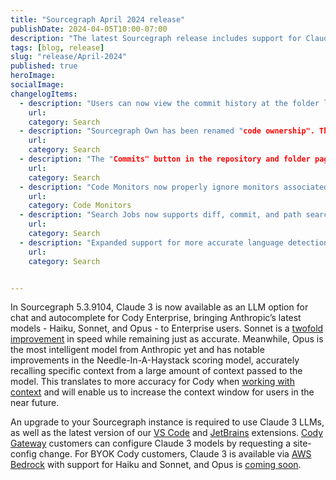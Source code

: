 ```yaml
---
title: "Sourcegraph April 2024 release"
publishDate: 2024-04-05T10:00-07:00
description: "The latest Sourcegraph release includes support for Claude 3 models in Cody Enterprise."
tags: [blog, release]
slug: "release/April-2024"
published: true
heroImage: 
socialImage: 
changelogItems:
  - description: "Users can now view the commit history at the folder level when browsing."
    url:
    category: Search
  - description: "Sourcegraph Own has been renamed "code ownership". This change does not impact the feature in any way."
    url:
    category: Search
  - description: "The "Commits" button in the repository and folder pages links to commits in the current revision instead of in the default branch."
    url:
    category: Search
  - description: "Code Monitors now properly ignore monitors associated with soft-deleted users, which previously would have led to an error on the overview page."
    url:
    category: Code Monitors
  - description: "Search Jobs now supports diff, commit, and path searches. Before, only file searches were supported."
    url:
    category: Search
  - description: "Expanded support for more accurate language detection. Historically, Search relied on the filename to determine the programming language of the file, but now, it includes file contents as well."
    url:
    category: Search


---
```


<Badge text="Cody" color="violet" size="small" />

In Sourcegraph 5.3.9104, Claude 3 is now available as an LLM option for chat and autocomplete for Cody Enterprise, bringing Anthropic’s latest models - Haiku, Sonnet, and Opus - to Enterprise users. Sonnet is a [twofold improvement](https://www.anthropic.com/news/claude-3-family) in speed while remaining just as accurate. Meanwhile, Opus is the most intelligent model from Anthropic yet and has notable improvements in the Needle-In-A-Haystack scoring model, accurately recalling specific context from a large amount of context passed to the model. This translates to more accuracy for Cody when [working with context](https://sourcegraph.com/blog/how-cody-understands-your-codebase) and will enable us to increase the context window for users in the near future.

An upgrade to your Sourcegraph instance is required to use Claude 3 LLMs, as well as the latest version of our [VS Code](https://sourcegraph.com/blog/cody-vscode-1-12-0-release) and [JetBrains](https://sourcegraph.com/blog/cody-jetbrains-5-5-2-release) extensions. [Cody Gateway](https://sourcegraph.com/docs/cody/core-concepts/cody-gateway) customers can configure Claude 3 models by requesting a site-config change. For BYOK Cody customers, Claude 3 is available via [AWS Bedrock](https://aws.amazon.com/bedrock/claude/) with support for Haiku and Sonnet, and Opus is [coming soon](https://aws.amazon.com/bedrock/claude/).
